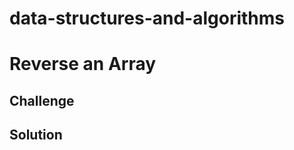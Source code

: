 # data-structures-and-algorithms

# Reverse an Array
<!-- had to write a function to reverse an array without using the .reverse method. Had to test it using the test.java class. -->

## Challenge
<!-- reverse array with a function and test reveresed array -->

## Solution
<!-- N/A -->
